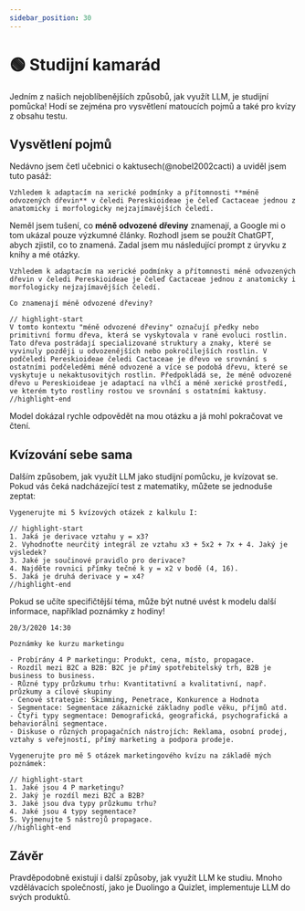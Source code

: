 ```yaml
---
sidebar_position: 30
---
```


# 🟢 Studijní kamarád

Jedním z našich nejoblíbenějších způsobů, jak využít LLM, je studijní pomůcka! Hodí se zejména pro vysvětlení matoucích pojmů a také pro kvízy z obsahu testu.

## Vysvětlení pojmů

Nedávno jsem četl učebnici o kaktusech(@nobel2002cacti) a uviděl jsem tuto pasáž:

```text
Vzhledem k adaptacím na xerické podmínky a přítomnosti **méně odvozených dřevin** v čeledi Pereskioideae je čeleď Cactaceae jednou z anatomicky i morfologicky nejzajímavějších čeledí. 
```

Neměl jsem tušení, co **méně odvozené dřeviny** znamenají, a Google mi o tom ukázal pouze výzkumné články. Rozhodl jsem se použít ChatGPT, abych zjistil, co to znamená. Zadal jsem mu následující prompt z úryvku z knihy a mé otázky.

```text
Vzhledem k adaptacím na xerické podmínky a přítomnosti méně odvozených dřevin v čeledi Pereskioideae je čeleď Cactaceae jednou z anatomicky i morfologicky nejzajímavějších čeledí. 

Co znamenají méně odvozené dřeviny?

// highlight-start
V tomto kontextu "méně odvozené dřeviny" označují předky nebo primitivní formu dřeva, která se vyskytovala v rané evoluci rostlin. Tato dřeva postrádají specializované struktury a znaky, které se vyvinuly později u odvozenějších nebo pokročilejších rostlin. V podčeledi Pereskioideae čeledi Cactaceae je dřevo ve srovnání s ostatními podčeleděmi méně odvozené a více se podobá dřevu, které se vyskytuje u nekaktusovitých rostlin. Předpokládá se, že méně odvozené dřevo u Pereskioideae je adaptací na vlhčí a méně xerické prostředí, ve kterém tyto rostliny rostou ve srovnání s ostatními kaktusy.
//highlight-end
```

Model dokázal rychle odpovědět na mou otázku a já mohl pokračovat ve čtení.

## Kvízování sebe sama

Dalším způsobem, jak využít LLM jako studijní pomůcku, je kvízovat se. Pokud vás čeká nadcházející test z matematiky, můžete se jednoduše zeptat:

```text
Vygenerujte mi 5 kvízových otázek z kalkulu I:

// highlight-start
1. Jaká je derivace vztahu y = x3?
2. Vyhodnoťte neurčitý integrál ze vztahu x3 + 5x2 + 7x + 4. Jaký je výsledek?
3. Jaké je součinové pravidlo pro derivace?
4. Najděte rovnici přímky tečné k y = x2 v bodě (4, 16).
5. Jaká je druhá derivace y = x4?
//highlight-end
```

Pokud se učíte specifičtější téma, může být nutné uvést k modelu další informace, například poznámky z hodiny!

```text
20/3/2020 14:30

Poznámky ke kurzu marketingu

- Probírány 4 P marketingu: Produkt, cena, místo, propagace.
- Rozdíl mezi B2C a B2B: B2C je přímý spotřebitelský trh, B2B je business to business.
- Různé typy průzkumu trhu: Kvantitativní a kvalitativní, např. průzkumy a cílové skupiny
- Cenové strategie: Skimming, Penetrace, Konkurence a Hodnota
- Segmentace: Segmentace zákaznické základny podle věku, příjmů atd.
- Čtyři typy segmentace: Demografická, geografická, psychografická a behaviorální segmentace.
- Diskuse o různých propagačních nástrojích: Reklama, osobní prodej, vztahy s veřejností, přímý marketing a podpora prodeje.

Vygenerujte pro mě 5 otázek marketingového kvízu na základě mých poznámek:

// highlight-start
1. Jaké jsou 4 P marketingu?
2. Jaký je rozdíl mezi B2C a B2B?
3. Jaké jsou dva typy průzkumu trhu?
4. Jaké jsou 4 typy segmentace?
5. Vyjmenujte 5 nástrojů propagace.
//highlight-end
```

## Závěr

Pravděpodobně existují i další způsoby, jak využít LLM ke studiu. Mnoho vzdělávacích společností, jako je Duolingo a Quizlet, implementuje LLM do svých produktů.